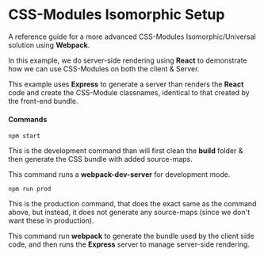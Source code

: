 # CSS-Modules Isomorphic Setup

A reference guide for a more advanced CSS-Modules Isomorphic/Universal solution using **Webpack**.

In this example, we do server-side rendering using **React** to demonstrate how we can use CSS-Modules on both the client & Server.

This example uses **Express** to generate a server than renders the **React** code and create the CSS-Module classnames, identical to that created by the front-end bundle.



#### Commands

`npm start`

This is the development command than will first clean the **build** folder & then generate the CSS bundle with added source-maps.

This command runs a **webpack-dev-server** for development mode.



`npm run prod`

This is the production command, that does the exact same as the command above, but instead, it does not generate any source-maps (since we don't want these in production).

This command run **webpack** to generate the bundle used by the client side code, and then runs the **Express** server to manage server-side rendering.
